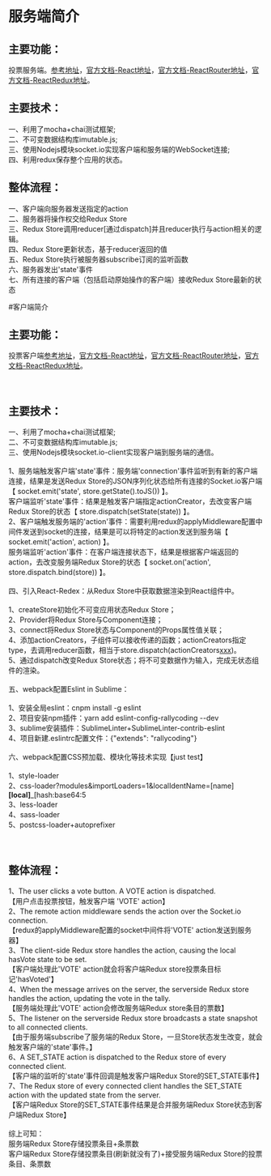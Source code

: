 # 服务端简介

## 主要功能：
投票服务端。[参考地址](http://teropa.info/blog/2015/09/10/full-stack-redux-tutorial.html)，[官方文档-React地址](https://reactjs.org/docs/hello-world.html)，[官方文档-ReactRouter地址](https://reacttraining.com/react-router/web/guides/philosophy)，[官方文档-ReactRedux地址](http://redux.js.org/)。

## 主要技术：
一、利用了mocha+chai测试框架;</br>
二、不可变数据结构库imutable.js;</br>
三、使用Nodejs模块socket.io实现客户端和服务端的WebSocket连接;</br>
四、利用redux保存整个应用的状态。</br>

## 整体流程：
一、客户端向服务器发送指定的action</br>
二、服务器将操作权交给Redux Store</br>
三、Redux Store调用reducer[通过dispatch]并且reducer执行与action相关的逻辑。</br>
四、Redux Store更新状态，基于reducer返回的值</br>
五、Redux Store执行被服务器subscribe订阅的监听函数</br>
六、服务器发出'state'事件</br>
七、所有连接的客户端（包括启动原始操作的客户端）接收Redux Store最新的状态</br>


#客户端简介

## 主要功能：
投票客户端[参考地址](http://teropa.info/blog/2015/09/10/full-stack-redux-tutorial.html)，[官方文档-React地址](https://reactjs.org/docs/hello-world.html)，[官方文档-ReactRouter地址](https://reacttraining.com/react-router/web/guides/philosophy)，[官方文档-ReactRedux地址](http://redux.js.org/)。</br></br></br>

## 主要技术：
一、利用了mocha+chai测试框架;</br>
二、不可变数据结构库imutable.js;</br>
三、使用Nodejs模块socket.io-client实现客户端到服务端的通信。</br></br>
1、服务端触发客户端'state'事件：服务端'connection'事件监听到有新的客户端连接，结果是发送Redux Store的JSON序列化状态给所有连接的Socket.io客户端【 socket.emit('state', store.getState().toJS()) 】。</br>
客户端监听'state'事件：结果是触发客户端指定actionCreator，去改变客户端Redux Store的状态【 store.dispatch(setState(state)) 】。</br>
2、客户端触发服务端的'action'事件：需要利用redux的applyMiddleware配置中间件发送到socket的连接，结果是可以将特定的action发送到服务端【 socket.emit('action', action) 】。</br>
服务端监听'action'事件：在客户端连接状态下，结果是根据客户端返回的action，去改变服务端Redux Store的状态【 socket.on('action', store.dispatch.bind(store)) 】。</br></br>
四、引入React-Redex：从Redux Store中获取数据渲染到React组件中。</br></br>
1、createStore初始化不可变应用状态Redux Store；</br>
2、Provider将Redux Store与Component连接；</br>
3、connect将Redux Store状态与Component的Props属性值关联；</br>
4、添加actionCreators，子组件可以接收传递的函数；actionCreators指定type，去调用reducer函数，相当于store.dispatch(actionCreators[xxx](state))。</br>
5、通过dispatch改变Redux Store状态；将不可变数据作为输入，完成无状态组件的渲染。</br></br>
五、webpack配置Eslint in Sublime：</br></br>
1、安装全局eslint：cnpm install -g eslint</br>
2、项目安装npm插件：yarn add eslint-config-rallycoding  --dev</br>
3、sublime安装插件：SublimeLinter+SublimeLinter-contrib-eslint</br>
4、项目新建.eslintrc配置文件：{"extends": "rallycoding"}</br></br>
六、webpack配置CSS预加载、模块化等技术实现【just test】</br></br>
1、style-loader</br>
2、css-loader?modules&importLoaders=1&localIdentName=[name]__[local]___[hash:base64:5</br>
3、less-loader</br>
4、sass-loader</br>
5、postcss-loader+autoprefixer</br></br></br>

## 整体流程：
1、The user clicks a vote button. A VOTE action is dispatched.</br>【用户点击投票按钮，触发客户端 'VOTE' action】</br>
2、The remote action middleware sends the action over the Socket.io connection.</br>【redux的applyMiddleware配置的socket中间件将'VOTE' action发送到服务器】</br>
3、The client-side Redux store handles the action, causing the local hasVote state to be set.</br>【客户端处理此'VOTE' action就会将客户端Redux store投票条目标记'hasVoted'】</br>
4、When the message arrives on the server, the serverside Redux store handles the action, updating the vote in the tally.</br>【服务端处理此'VOTE' action会修改服务端Redux store条目的票数】</br>
5、The listener on the serverside Redux store broadcasts a state snapshot to all connected clients.</br>【由于服务端subscribe了服务端的Redux Store，一旦Store状态发生改变，就会触发客户端的'state'事件。】</br>
6、A SET_STATE action is dispatched to the Redux store of every connected client.</br>【客户端的监听的'state'事件回调是触发客户端Redux Store的SET_STATE事件】</br>
7、The Redux store of every connected client handles the SET_STATE action with the updated state from the server.</br>【客户端Redux Store的SET_STATE事件结果是合并服务端Redux Store状态到客户端Redux Store】
</br></br>
综上可知：</br>
服务端Redux Store存储投票条目+条票数</br>
客户端Redux Store存储投票条目(刷新就没有了)+接受服务端Redux Store的投票条目、条票数</br>


